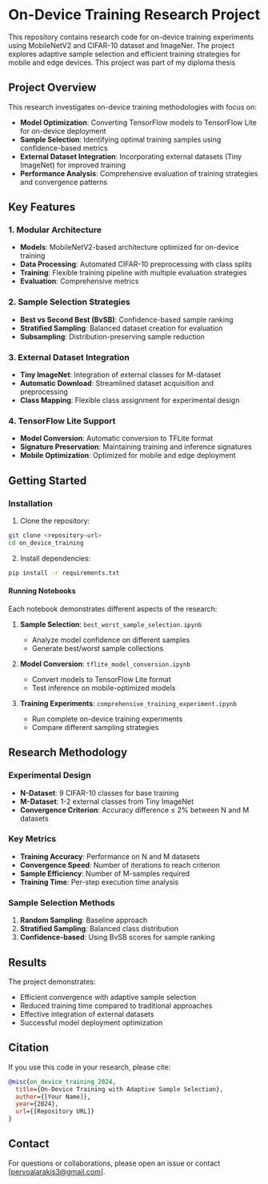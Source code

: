 # On-Device Training Research Project

This repository contains research code for on-device training experiments using MobileNetV2 and CIFAR-10 dataset and ImageNer. The project explores adaptive sample selection and efficient training strategies for mobile and edge devices. This project was part of my diploma thesis 

## Project Overview

This research investigates on-device training methodologies with focus on:

- **Model Optimization**: Converting TensorFlow models to TensorFlow Lite for on-device deployment
- **Sample Selection**: Identifying optimal training samples using confidence-based metrics
- **External Dataset Integration**: Incorporating external datasets (Tiny ImageNet) for improved training
- **Performance Analysis**: Comprehensive evaluation of training strategies and convergence patterns

## Key Features

### 1. Modular Architecture
- **Models**: MobileNetV2-based architecture optimized for on-device training
- **Data Processing**: Automated CIFAR-10 preprocessing with class splits
- **Training**: Flexible training pipeline with multiple evaluation strategies
- **Evaluation**: Comprehensive metrics 

### 2. Sample Selection Strategies
- **Best vs Second Best (BvSB)**: Confidence-based sample ranking
- **Stratified Sampling**: Balanced dataset creation for evaluation
- **Subsampling**: Distribution-preserving sample reduction

### 3. External Dataset Integration
- **Tiny ImageNet**: Integration of external classes for M-dataset
- **Automatic Download**: Streamlined dataset acquisition and preprocessing
- **Class Mapping**: Flexible class assignment for experimental design

### 4. TensorFlow Lite Support
- **Model Conversion**: Automatic conversion to TFLite format
- **Signature Preservation**: Maintaining training and inference signatures
- **Mobile Optimization**: Optimized for mobile and edge deployment

## Getting Started

### Installation

1. Clone the repository:
```bash
git clone <repository-url>
cd on_device_training
```

2. Install dependencies:
```bash
pip install -r requirements.txt
```


#### Running Notebooks

Each notebook demonstrates different aspects of the research:

1. **Sample Selection**: `best_worst_sample_selection.ipynb`
   - Analyze model confidence on different samples
   - Generate best/worst sample collections

2. **Model Conversion**: `tflite_model_conversion.ipynb`
   - Convert models to TensorFlow Lite format
   - Test inference on mobile-optimized models

3. **Training Experiments**: `comprehensive_training_experiment.ipynb`
   - Run complete on-device training experiments
   - Compare different sampling strategies

## Research Methodology

### Experimental Design
- **N-Dataset**: 9 CIFAR-10 classes for base training
- **M-Dataset**: 1-2 external classes from Tiny ImageNet
- **Convergence Criterion**: Accuracy difference ≤ 2% between N and M datasets

### Key Metrics
- **Training Accuracy**: Performance on N and M datasets
- **Convergence Speed**: Number of iterations to reach criterion
- **Sample Efficiency**: Number of M-samples required
- **Training Time**: Per-step execution time analysis

### Sample Selection Methods
1. **Random Sampling**: Baseline approach
2. **Stratified Sampling**: Balanced class distribution
3. **Confidence-based**: Using BvSB scores for sample ranking

## Results

The project demonstrates:
- Efficient convergence with adaptive sample selection
- Reduced training time compared to traditional approaches
- Effective integration of external datasets
- Successful model deployment optimization

## Citation

If you use this code in your research, please cite:
```bibtex
@misc{on_device_training_2024,
  title={On-Device Training with Adaptive Sample Selection},
  author={[Your Name]},
  year={2024},
  url={[Repository URL]}
}
```

## Contact

For questions or collaborations, please open an issue or contact [pervoalarakis3@gmail.com].

